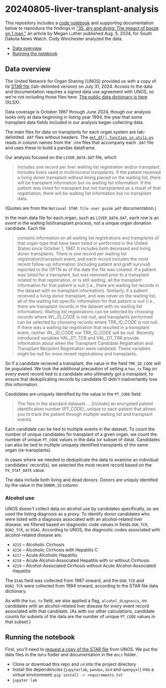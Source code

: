# 20240805-liver-transplant-analysis
This repository includes a [code notebook](liver-transplant-findings.ipynb) and supporting documentation below to reproduce the findings in ["35, dry and dying: The impact of booze on 1 man,"](TK) an article by Megan Luther published Aug. 5, 2024, for South Dakota News Watch. Cody Winchester analyzed the data.

- [Data overview](#Data-overview)
- [Running the notebook](#Running-the-notebook)

## Data overview
The United Network for Organ Sharing (UNOS) provided us with a copy of its [STAR file](https://optn.transplant.hrsa.gov/data/view-data-reports/request-data/) (tab-delimited version) on July 31, 2024. Access to the data and documentation requires a signed data use agreement with UNOS, so we're not including those files here. [The public data dictionary is here](https://optn.transplant.hrsa.gov/media/1swp2gge/optn-star-files-data-dictionary.xlsx) (XLSX).

Data coverage is October 1987 through June 2024, though our analysis looks only at data beginning in listing year 1994, the year that some transplant data fields included in our analysis began collecting data.

The main files for data on transplants for each organ system are tab-delimited `.DAT` files without headers. The [`get_df() function in utils.py`](utils.py) reads in column names from the `.htm` files that accompany each `.DAT` file and uses these to build a pandas dataframe.

Our analysis focused on the `LIVER_DATA.DAT` file, which

>Includes one record per liver waiting list registration and/or transplant. Includes livers used in multivisceral transplants. If the patient received a living donor transplant without being placed on the waiting list, there will be transplant information but no waiting list information. If the patient was listed for transplant but not transplanted as a result of that registration, there will be waiting list information but no transplant data.

(Quotes are from the `National STAR file user guide.pdf` documentation.)

In the main data file for each organ, such as `LIVER_DATA.DAT`, each row is an _event_ in the waiting list/transplant process, not a unique organ donation candidate. Each file

>contains information on all waiting list registrations and transplants of that organ type that have been listed or performed in the United States since October 1, 1987. It includes both deceased and living donor transplants. There is one record per waiting list registration/transplant event, and each record includes the most recent follow-up information (including patient and graft survival) reported to the OPTN as of the date the file was created. If a patient was listed for a transplant, but was removed prior to a transplant related to that registration, or is still waiting, all the transplant information for that patient is null (i.e., there are waiting list records in the dataset with no transplant information). Similarly, if a patient received a living donor transplant, and was never on the waiting list, all of the waiting list-specific information for that patient is null (i.e., there are transplant records in the dataset with no waiting list information). Waiting list registrations can be selected by choosing records where WL_ID_CODE is not null, and transplants performed can be selected by choosing records where TRR_ID_CODE is not null. If there was a waiting list registration that resulted in a transplant event, neither WL_ID_CODE nor TRR_ID_CODE will be null. Recently introduced variables VAL_DT_TCR and VAL_DT_TRR provide information about when the Transplant Candidate Registration and Transplant Recipient Registration were validated. These variables might be null for more recent registrations and transplants.

So if a candidate recieved a transplant, the value in the field `TRR_ID_CODE` will be populated. We took the additional precaution of setting a `has_tx` flag on _every_ event record tied to a candidate who ultimately got a transplant, to ensure that deduplicating records by candidate ID didn't inadvertantly lose this information.

Candidates are uniquely identified by the value in the `PT_CODE` field:
>The files in the standard datasets ... [include] an encrypted patient identification number (PT_CODE), unique to each patient that allows you to track the patient through multiple waiting list and transplant events.

Each candidate can be tied to multiple events in the dataset. To count the number of unique candidates for transplant of a given organ, we count the number of unique `PT_CODE` values in the data (or subset of data). Candidates can also be tied to multiple uniquely identified transplants of the same organ (re-transplants).

In cases where we needed to deduplicate the data to examine an individual candidates' record(s), we selected the most recent record based on the `PX_STAT_DATE` value.

The data include both living and dead donors. Donors are uniquly identifed by the value in the `DONOR_ID` column.

### Alcohol use
UNOS doesn't collect data on alcohol use by candidates specifically, so we used the listing diagnosis as a proxy. To identify donor candidates who were listed with a diagnosis associated with an alcohol-related liver disease, we filtered based on diagnostic code values in fields `DGN_TCR`, `DGN2_TCR`, or `DIAG`. According to UNOS, the diagnostic codes associated with alcohol-related disease are:
- `4215` – Alcoholic Cirrhosis
- `4216` – Alcoholic Cirrhosis with Hepatitis C
- `4217` – Acute Alcoholic Hepatitis
- `4218` – Acute Alcohol-Associated Hepatitis with or without Cirrhosis
- `4219` – Alcohol-Associated Cirrhosis without Acute Alcohol-Associated Hepatitis

The `DIAG` field was collected from 1987 onward, and the `DGN_TCR` and `DGN2_TCR` were collected from 1994 onward, according to the STAR file data dictionary.

As with the `has_tx` field, we also applied a flag, `alcohol_diagnosis`, on candidates with an alcohol-related liver disease for _every_ event record associated with that candidate. (As with our other calculations, candidate counts for subsets of the data are the number of unique `PT_CODE` values in that subset.)

## Running the notebook
First, you'll need to [request a copy of the STAR file](https://optn.transplant.hrsa.gov/data/view-data-reports/request-data/) from UNOS. We put the data files in the `data` folder and documentation in the `docs` folder.

- Clone or download this repo and `cd` into the project directory
- Install the dependencies (`jupyterlab`, `pandas`, `bs4` and `openpyxl`) into a virtual environment: `pip install -r requirements.txt`
- `jupyter lab`
